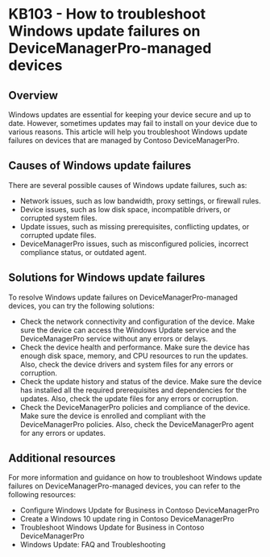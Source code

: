 <title>
---
title: KB103 - How to troubleshoot Windows update failures on DeviceManagerPro-managed devices
---
</title>

# KB103 - How to troubleshoot Windows update failures on DeviceManagerPro-managed devices

## Overview

Windows updates are essential for keeping your device secure and up to date. However, sometimes updates may fail to install on your device due to various reasons. This article will help you troubleshoot Windows update failures on devices that are managed by Contoso DeviceManagerPro.

## Causes of Windows update failures

There are several possible causes of Windows update failures, such as:

-   Network issues, such as low bandwidth, proxy settings, or firewall rules.
-   Device issues, such as low disk space, incompatible drivers, or corrupted system files.
-   Update issues, such as missing prerequisites, conflicting updates, or corrupted update files.
-   DeviceManagerPro issues, such as misconfigured policies, incorrect compliance status, or outdated agent.

## Solutions for Windows update failures

To resolve Windows update failures on DeviceManagerPro-managed devices, you can try the following solutions:

-   Check the network connectivity and configuration of the device. Make sure the device can access the Windows Update service and the DeviceManagerPro service without any errors or delays.
-   Check the device health and performance. Make sure the device has enough disk space, memory, and CPU resources to run the updates. Also, check the device drivers and system files for any errors or corruption.
-   Check the update history and status of the device. Make sure the device has installed all the required prerequisites and dependencies for the updates. Also, check the update files for any errors or corruption.
-   Check the DeviceManagerPro policies and compliance of the device. Make sure the device is enrolled and compliant with the DeviceManagerPro policies. Also, check the DeviceManagerPro agent for any errors or updates.

## Additional resources

For more information and guidance on how to troubleshoot Windows update failures on DeviceManagerPro-managed devices, you can refer to the following resources:

-   Configure Windows Update for Business in Contoso DeviceManagerPro
-   Create a Windows 10 update ring in Contoso DeviceManagerPro
-   Troubleshoot Windows Update for Business in Contoso DeviceManagerPro
-   Windows Update: FAQ and Troubleshooting
